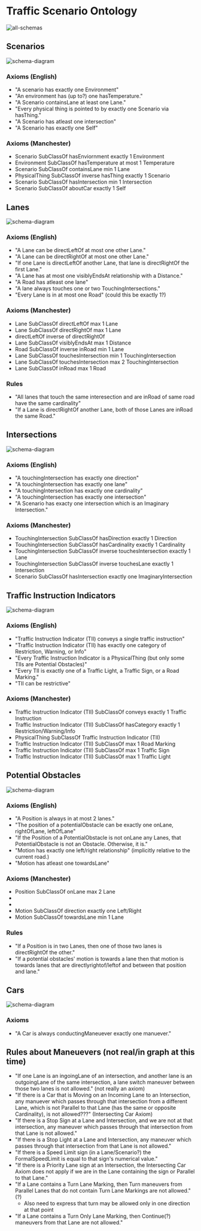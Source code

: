 # Traffic Scenario Ontology
![all-schemas](schema-diagrams/all-together.png)

## Scenarios
![schema-diagram](schema-diagrams/Scenario.png)

### Axioms (English)
* "A scenario has exactly one Environment"
* "An environment has (up to?) one hasTemperature."
* "A Scenario containsLane at least one Lane."
* "Every physical thing is pointed to by exactly one Scenario via hasThing."
* "A Scenario has atleast one intersection"
* "A Scenario has exactly one Self"

### Axioms (Manchester)
* Scenario SubClassOf hasEnviornment exactly 1 Environment
* Environment SubClassOf hasTemperature at most 1 Temperature
* Scenario SubClassOf containsLane min 1 Lane
* PhysicalThing SubClassOf inverse hasThing exactly 1 Scenario
* Scenario SubClassOf hasIntersection min 1 Intersection
* Scenario SubClassOf aboutCar exactly 1 Self

## Lanes
![schema-diagram](schema-diagrams/Lane.png)

### Axioms (English)
* "A Lane can be directLeftOf at most one other Lane."
* "A Lane can be directRightOf at most one other Lane."
* "If one Lane is directLeftOf another Lane, that lane is directRightOf the first Lane."
* "A Lane has at most one visiblyEndsAt relationship with a Distance."
* "A Road has atleast one lane"
* "A lane always touches one or two TouchingIntersections."
* "Every Lane is in at most one Road"  (could this be exactly 1?)

### Axioms (Manchester)
* Lane SubClassOf directLeftOf max 1 Lane
* Lane SubClassOf directRightOf max 1 Lane 
* directLeftOf inverse of directRightOf
* Lane SubClassOf visiblyEndsAt max 1 Distance 
* Road SubClassOf inverse inRoad min 1 Lane 
* Lane SubClassOf touchesIntersection min 1 TouchingIntersection
* Lane SubClassOf touchesIntersection max 2 TouchingIntersection
* Lane SubClassOf inRoad max 1 Road

### Rules
* "All lanes that touch the same interesection and are inRoad of same road have the same cardinality"
* "If a Lane is directRightOf another Lane, both of those Lanes are inRoad the same Road."

## Intersections
![schema-diagram](schema-diagrams/Intersection.png)

### Axioms (English)
* "A touchingIntersection has exactly one direction"
* "A touchingIntersection has exactly one lane"
* "A touchingIntersection has exactly one cardinality"
* "A touchingIntersection has exactly one intersection"
* "A Scenario has exacty one intersection which is an Imaginary Intersection."

### Axioms (Manchester)
* TouchingIntersection SubClassOf hasDirection exactly 1 Direction
* TouchingIntersection SubClassOf hasCardinality exactly 1 Cardinality
* TouchingIntersection SubClassOf inverse touchesIntersection exactly 1 Lane
* TouchingIntersection SubClassOf inverse touchesLane exactly 1 Intersection
* Scenario SubClassOf hasIntersection exactly one ImaginaryIntersection

## Traffic Instruction Indicators
![schema-diagram](schema-diagrams/TrafficInstructionIndicator.png)

### Axioms (English)
* "Traffic Instruction Indicator (TII) conveys a single traffic instruction"
* "Traffic Instruction Indicator (TII) has exactly one category of Restriction, Warning, or Info"
* "Every Traffic Instruction Indicator is a PhysicalThing (but only some TIIs are Potential Obstacles)"
* "Every TII is exactly one of a Traffic Light, a Traffic Sign, or a Road Marking."
* "TII can be restrictive" 

### Axioms (Manchester)
* Traffic Instruction Indicator (TII) SubClassOf conveys exactly 1 Traffic Instruction
* Traffic Instruction Indicator (TII) SubClassOf hasCategory exactly 1 Restriction/Warning/Info
* PhysicalThing SubClassOf Traffic Instruction Indicator (TII)
* Traffic Instruction Indicator (TII) SubClassOf max 1 Road Marking
* Traffic Instruction Indicator (TII) SubClassOf max 1 Traffic Sign
* Traffic Instruction Indicator (TII) SubClassOf max 1 Traffic Light

## Potential Obstacles
![schema-diagram](schema-diagrams/PotentialObstacle.png)

### Axioms (English)
* "A Position is always in at most 2 lanes."
* "The position of a potentialObstacle can be exactly one onLane, rightOfLane, leftOfLane"
* "If the Position of a PotentialObstacle is not onLane any Lanes, that PotentialObstacle is not an Obstacle. Otherwise, it is."
* "Motion has exactly one left/right relationship" (implicitly relative to the current road.)
* "Motion has atleast one towardsLane"  

### Axioms (Manchester)
* Position SubClassOf onLane max 2 Lane 
* 
* 
* Motion SubClassOf direction exactly one Left/Right 
* Motion SubClassOf towardsLane min 1 Lane

### Rules 
* "If a Position is in two Lanes, then one of those two lanes is directRightOf the other."
* "If a potential obstacles' motion is towards a lane then that motion is towards lanes that are directlyrightof/leftof and between that position and lane."

## Cars
![schema-diagram](schema-diagrams/Car.png)

### Axioms
* "A Car is always conductingManeuever exactly one manuever."



## Rules about Maneuevers (not real/in graph at this time)
* "If one Lane is an ingoingLane of an intersection, and another lane is an outgoingLane of the same intersection, a lane switch maneuver between those two lanes is not allowed." (not really an axiom)
* "If there is a Car that is Moving on an Incoming Lane to an Intersection, any manuever which passes through that intersection from a different Lane, which is not Parallel to that Lane (has the same or opposite Cardinality), is not allowed???" (Intersecting Car Axiom)
* "If there is a Stop Sign at a Lane and Intersection, and we are not at that intersection, any maneuver which passes through that intersection from that Lane is not allowed."
* "If there is a Stop Light at a Lane and Intersection, any maneuver which passes through that intersection from that Lane is not allowed."
* "If there is a Speed Limit sign (in a Lane/Scenario?) the FormalSpeedLimit is equal to that sign's numerical value."
* "If there is a Priority Lane sign at an Intersection, the Intersecting Car Axiom does not apply if we are in the Lane containing the sign or Parallel to that Lane."
* "If a Lane contains a Turn Lane Marking, then Turn maneuvers from Parallel Lanes that do not contain Turn Lane Markings are not allowed." (?)
  * Also need to express that turn may be allowed only in one direction at that point
* "If a Lane contains a Turn Only Lane Marking, then Continue(?) maneuvers from that Lane are not allowed."
